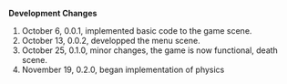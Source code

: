 **Development Changes**

1. October 6, 0.0.1, implemented basic code to the game scene.
2. October 13, 0.0.2, developped the menu scene.
3. October 25, 0.1.0, minor changes, the game is now functional, death scene. 
4. November 19, 0.2.0, began implementation of physics
